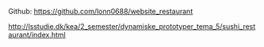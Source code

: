 Github: https://github.com/lonn0688/website_restaurant



http://lsstudie.dk/kea/2_semester/dynamiske_prototyper_tema_5/sushi_restaurant/index.html








